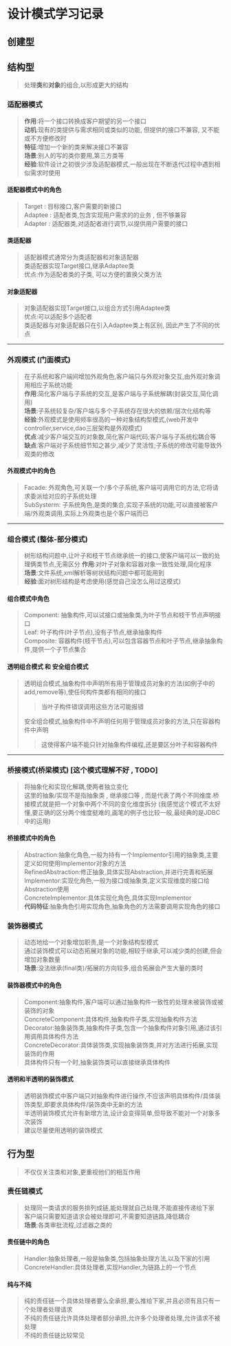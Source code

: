 # 设计模式学习记录
## 创建型
## 结构型
>处理**类**和**对象**的组合,以形成更大的结构
### 适配器模式
>**作用**:将一个接口转换成客户期望的另一个接口  
>**动机**:现有的类提供与需求相同或类似的功能, 但提供的接口不兼容, 又不能或不方便修改时  
>**特征**:增加一个新的类来解决接口不兼容  
>**场景**:别人的写的类你要用,第三方类等  
>**经验**:软件设计之初很少涉及适配器模式,一般出现在不断迭代过程中遇到相似需求时使用  
#### 适配器模式中的角色
>Target : 目标接口,客户需要的新接口  
>Adaptee : 适配者类,包含实现用户需求的的业务 , 但不够兼容  
>Adapter : 适配器类,对适配者进行调节,以提供用户需要的接口
#### 类适配器
>适配器模式通常分为类适配器和对象适配器  
>类适配器实现Target接口,继承Adaptee类  
>优点:作为适配者类的子类, 可以方便的置换父类方法
#### 对象适配器
>对象适配器实现Target接口,以组合方式引用Adaptee类  
>优点:可以适配多个适配者  
>类适配器与对象适配器只在引入Adaptee类上有区别, 因此产生了不同的优点
---
### 外观模式 (门面模式)
>在子系统和客户端间增加外观角色,客户端只与外观对象交互,由外观对象调用相应子系统功能  
>**作用**:简化客户端与子系统的交互,是客户端与子系统解耦(封装交互,简化调用)   
>**场景**:子系统较复杂/客户端与多个子系统存在很大的依赖/层次化结构等  
>**经验**:外观模式是使用频率很高的一种对象结构型模式,(web开发中controller,service,dao三层架构是外观模式)  
>**优点**:减少客户端交互的对象数,简化客户端代码;客户端与子系统松耦合等  
>**缺点**:客户端对子系统细节知之甚少,减少了灵活性;子系统的修改可能导致外观类的修改
#### 外观模式中的角色
>Facade: 外观角色,可关联一个/多个子系统,客户端可调用它的方法,它将请求委派给对应的子系统处理  
>SubSysterm: 子系统角色,是类的集合,实现子系统的功能,可以直接被客户端/外观类调用,实际上外观类也是个客户端而已
---
### 组合模式 (整体-部分模式)
>树形结构问题中,让叶子和枝干节点继承统一的接口,使客户端可以一致的处理俩类节点,无需区分
>**作用**:对叶子对象和容器对象一致性处理,简化程序  
>**场景**:文件系统,xml解析等树状结构问题中都可能用到  
>**经验**:面对树形结构是考虑使用(感觉自己没怎么用过这模式)  
#### 组合模式中角色
>Component: 抽象构件,可以试接口或抽象类,为叶子节点和枝干节点声明接口  
>Leaf: 叶子构件(叶子节点),没有子节点,继承抽象构件  
>Composite: 容器构件(枝干节点),可以包含容器节点和叶子节点,继承抽象构件,提供一个子节点集合
#### 透明组合模式 和 安全组合模式
>透明组合模式,抽象构件中声明所有用于管理成员对象的方法(如例子中的add,remove等),使任何构件类都有相同的接口  
>>当叶子构件错误调用这些方法可能报错  
>
>安全组合模式,抽象构件中不声明任何用于管理成员对象的方法,只在容器构件中声明  
>>这使得客户端不能只针对抽象构件编程,还是要区分叶子和容器构件
---
### 桥接模式(桥梁模式) [这个模式理解不好 , TODO]
>将抽象化和实现化解耦,使两者独立变化  
>这里的抽象/实现不是指抽象类 , 继承接口等 , 而是代表了两个不同维度.桥接模式就是把一个对象中两个不同的变化维度拆分
>(我感觉这个模式不太好懂,要正确的区分两个维度挺难的,画笔的例子也比较一般,最经典的是JDBC中的运用)  
#### 桥接模式中的角色
>Abstraction:抽象化角色,一般为持有一个Implementor引用的抽象类,主要定义如何使用Implementor对象的方法  
>RefinedAbstraction:修正抽象,具体实现Abstraction,并进行完善和拓展  
>Implementor:实现化角色,一般为接口或抽象类,定义实现维度的接口给Abstraction使用  
>ConcreteImplementor:具体实现化角色,具体实现Implementor  
>**代码特征**:抽象角色引用实现角色,抽象角色的方法需要调用实现角色的接口
### 装饰器模式
>动态地给一个对象增加职责,是一个对象结构型模式  
>通过装饰模式可以动态拓展对象的功能,相较于继承,可以减少类的创建,但会增加对象数量  
>**场景**:没法继承(final类)/拓展的方向较多,组合拓展会产生大量的类时
#### 装饰器模式中的角色
>Component:抽象构件,客户端可以通过抽象构件一致性的处理未被装饰或被装饰的对象  
>ConcreteComponent:具体构件,抽象构件子类,实现抽象构件方法  
>Decorator:抽象装饰类,抽象构件子类,包含一个抽象构件对象引用,通过该引用调用具体构件方法  
>ConcreteDecorator:具体装饰类,实现抽象装饰类,并对方法进行拓展,实现装饰的作用  
>具体构件只有一个时,抽象装饰类可以直接继承具体构件  
#### 透明和半透明的装饰模式
>透明装饰模式中客户端只对抽象构件进行操作,不应该声明具体构件/具体装饰类型,即要求具体构件/装饰类中无新的方法  
>半透明装饰模式允许有新增方法,设计会变得简单,但导致不能对一个对象多次装饰  
>建议尽量使用透明的装饰模式  
## 行为型
>不仅仅关注类和对象,更重视他们的相互作用
### 责任链模式
>处理同一类请求的服务排列成链,能处理就自己处理,不能直接传递给下家  
>客户端只需要知道请求会被处理即可,不需要知道链路,降低耦合  
>**场景**:各类审批流程,过滤器之类的
#### 责任链中的角色
>Handler:抽象处理者,一般是抽象类,包括抽象处理方法,以及下家的引用  
>ConcreteHandler:具体处理者,实现Handler,为链路上的一个节点  
#### 纯与不纯
>纯的责任链一个具体处理者要么全承担,要么推给下家,并且必须有且只有一个处理者处理请求  
>不纯的责任链允许具体处理者部分承担,允许多个处理者处理,允许请求不被处理  
>不纯的责任链比较常见  